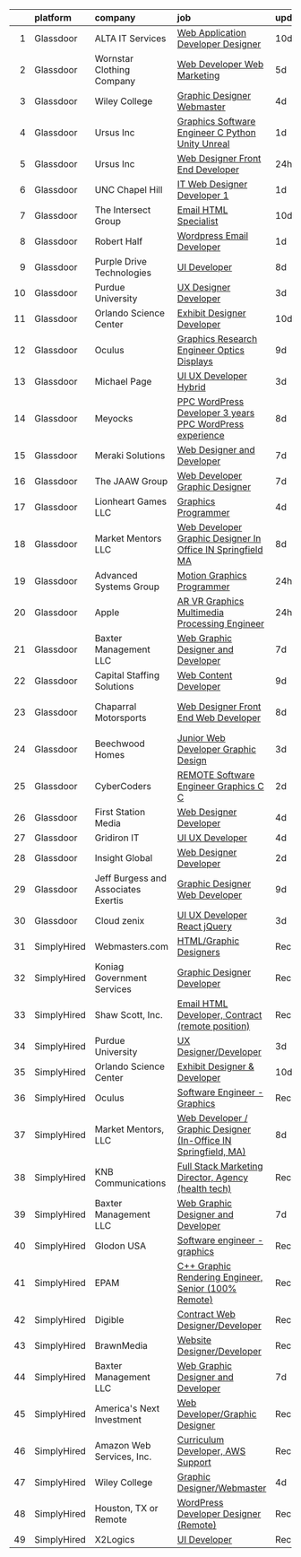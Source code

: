 

|    | platform    | company                             | job                                                                                                                                                                                                                                                                                                                                                                                                                                                                                                                                                                                                                                                                                                                                                                                                                                                                                                                                                                                                                                                                                                                                                                                                                                                                                                                                                                                                                                                                                | update_time   | location               |
|---:|:------------|:------------------------------------|:-----------------------------------------------------------------------------------------------------------------------------------------------------------------------------------------------------------------------------------------------------------------------------------------------------------------------------------------------------------------------------------------------------------------------------------------------------------------------------------------------------------------------------------------------------------------------------------------------------------------------------------------------------------------------------------------------------------------------------------------------------------------------------------------------------------------------------------------------------------------------------------------------------------------------------------------------------------------------------------------------------------------------------------------------------------------------------------------------------------------------------------------------------------------------------------------------------------------------------------------------------------------------------------------------------------------------------------------------------------------------------------------------------------------------------------------------------------------------------------|:--------------|:-----------------------|
|  1 | Glassdoor   | ALTA IT Services                    | [Web Application Developer   Designer](https://www.glassdoor.com/partner/jobListing.htm?pos=119&ao=1110586&s=58&guid=00000182de135a32b3786d273423fb85&src=GD_JOB_AD&t=SR&vt=w&cs=1_ef897066&cb=1661583186801&jobListingId=1008074200137&cpc=3BA4CE39D5B5DEF5&jrtk=3-0-1gbf16miqma5v801-1gbf16mjbitkl800-6c28291b72e36d00--6NYlbfkN0AXtvPDqDev6liskt-h_3vAUEMM26GmMOlWYCAn-kvNiXTWhOpXUsJAjGAig0pzkvYTj5MpeYtT_Tmk-_-5cLLnfKUOLtxlawba1a0ORZ_EkEUPx3Uxx3WchkhaXG76t2wO3Zmy83JQTWS_qBNlzXZuhn5agtDBqi3R42fCLwZZH-xgeIvGX99RS98XmWgtJ28lR8TD2S3TAQ9z1qjZmJ5A_MQGP3lEYTbLGCbZjAfJNijj-y3u7iMmMmhPK6mBV4wZV31FMWkd97nwBCZowfSAyrAoS5KKq2tQZKYAVjQs7pBO1fzIzT65IQFCp1wO2CZX4eRUFREpX7sKeDymW9_CGJeQavcWBFc8WD5mo4lNcqKqznfwtSnHkAA1PPwTclecApkWJ9S46Zou8dfuVSN3Ad9eZndWG153yDSFZKZ0pe_SFt1F7BrOSkAd-M8RwLskYLZVNMVszwhi5J4Tm3pW_OIb8V8pl46hehbFWNaktab4A3X9aRYKB6F1k2JTVB7GKyY21x3dy6cL9zUX82_X6IlE6627hyoTx1X0NlCAXChA0Te0aQxYzQ-fWKeM8Bqtm-apVCA0Itjcy8PN0YDaKvFf4wEMnSrVUjNs5POYD0G60HHcT8dHwfFAruQ6RFE%3D)                                                                                                                                                                                                                                                                                                                                                                                                                                                                           | 10d           | Washington, DC         |
|  2 | Glassdoor   | Wornstar Clothing Company           | [Web Developer   Web Marketing](https://www.glassdoor.com/partner/jobListing.htm?pos=122&ao=1136043&s=58&guid=00000182de135a32b3786d273423fb85&src=GD_JOB_AD&t=SR&vt=w&ea=1&cs=1_d0f03ee4&cb=1661583186802&jobListingId=1008083167982&jrtk=3-0-1gbf16miqma5v801-1gbf16mjbitkl800-fd17bfe054e60414-)                                                                                                                                                                                                                                                                                                                                                                                                                                                                                                                                                                                                                                                                                                                                                                                                                                                                                                                                                                                                                                                                                                                                                                                | 5d            | Lake in the Hills, IL  |
|  3 | Glassdoor   | Wiley College                       | [Graphic Designer Webmaster](https://www.glassdoor.com/partner/jobListing.htm?pos=126&ao=1136043&s=58&guid=00000182de135a32b3786d273423fb85&src=GD_JOB_AD&t=SR&vt=w&ea=1&cs=1_2de60c17&cb=1661583186802&jobListingId=1008084919070&jrtk=3-0-1gbf16miqma5v801-1gbf16mjbitkl800-7b0a0c9da61a4b71-)                                                                                                                                                                                                                                                                                                                                                                                                                                                                                                                                                                                                                                                                                                                                                                                                                                                                                                                                                                                                                                                                                                                                                                                   | 4d            | Marshall, TX           |
|  4 | Glassdoor   | Ursus  Inc                          | [Graphics Software Engineer   C   Python Unity Unreal](https://www.glassdoor.com/partner/jobListing.htm?pos=115&ao=1110586&s=58&guid=00000182de135a32b3786d273423fb85&src=GD_JOB_AD&t=SR&vt=w&ea=1&cs=1_b24db8c5&cb=1661583186801&jobListingId=1008094033133&cpc=FA84DF7EA1EC2398&jrtk=3-0-1gbf16miqma5v801-1gbf16mjbitkl800-a503bf67493adf7c--6NYlbfkN0CT8vBT9H5mqECx2dfLV_FONLPDKpIRssxVwtj05Tmm4rA5I0VNOPdM1oYsK66ov5ozRYF8l6lSbj2w8mnkxNtzPvq4xrxWyHAas6Dg1kdrUOgJv2YyZkHQbFM2OivhpugmqZ5om6MWAcpLRyZ6gIQlFMLi08SCGusRRvhDyvVeMX8DUUTJXmTx6nw7SsSZdq8Nt-8KK_5o4vH15EibFmTTp8ytDggw_ewlPkDrXh-xoNpk42rGPX8WrmLj9WET0I6dPhj6yNieG23cgjyuYrAZTWgA_m_BaYOpu9d7djE9YsxGZkkraPINNrJ6scFPNkbMRvgGsS-qsSSUFneYLkAQ5qWjDjR8zvg9r-eSTAiaxH5KmWtjRTFXrkE8Tn1BqkIRrEyaz29yWwzEmQPYB09daJUZZ61od8kUYjjiOiD1Ws78nArJeRWIWITuf2oHI5q0TH_sDWg5uzmCHNfg8BkolmWD5n9dqjfRTOzcrQwpFiKEFbMWQQb2_dcZAzwDIisWMtqhKrixWztZR1nK2U6lQ234JL6IDx_lYzBk-5snNt2oM0uNhCLV8cL9FJtSC45qiYLju5yr31tSXfdQ__tZ97LaH1du2IsYC6A0ASN3997IY3ZbZDzvtwZ2jVRRKHyih28IQyjyRqxDG4JutJAnE0Bgce9KtSzBznBmYTy3QfAVCfi9RFnu3ZakxXmh9hTNjRBpy6Hdjc5mZGCNjS-5mA6ZsweYplg2M6Pxr9vrvW9PmjmS6D-o9IKshL3p5YYz55VR0OEP2MZ1vgrhmgSdf7UHSx73ZY4JaDKgLNscB9IwwkyOSYn0mb5NNWACqxJrafjcAGZa9lOK1blrGJ4ctrosgjjR9nbDeHHenb20TcRkugtOZrPQtY9S43sNJmkrLYRMvCKfz7m1HDh6T3_t2iMDpkifWBQKGKG_oHnMuh8oTBAsHqNkgdW0y1LmxEO3O6x-EUce8bIDh9lDynAmXOgv95L9-gXwI7LA2xoL_hz4QX00xwJj5rHzva0PTFk%3D)                                                      | 1d            | Redmond, WA            |
|  5 | Glassdoor   | Ursus  Inc                          | [Web Designer   Front End Developer](https://www.glassdoor.com/partner/jobListing.htm?pos=110&ao=1110586&s=58&guid=00000182de135a32b3786d273423fb85&src=GD_JOB_AD&t=SR&vt=w&ea=1&cs=1_375d628d&cb=1661583186801&jobListingId=1008097361956&cpc=6FC5BA77C9A4CD78&jrtk=3-0-1gbf16miqma5v801-1gbf16mjbitkl800-0ea09b14e2348c5f--6NYlbfkN0CT8vBT9H5mqECx2dfLV_FONLPDKpIRssxVwtj05Tmm4rA5I0VNOPdM1oYsK66ov5pqYS3gXk2ozh0lVEZwzGOqZs8rlCBef2uQoy630wv6aUBqB1D9vjbSnni5WCVaS2e0KhCWi_8-XMv97hUEg7H9r8pKMO8klnwzDsU9mPVyqE5wVDnTov1Pu_UnRYhnE0_Osqvwl8WORWgB_kOjxQQLPQWG-NWIcptfTftC_xvyt1c40uobZ403OrjOg5_p8zqz3cLzwrnHTjqWeFEhkd7FYyVcjiJCMFkVznphRmtkhKbL2ZU9aWVWUjChbdkFdlAiu4tIvv-tEhlvNaragy1ZQhsvGhOC5anf8D4yfIGDJbK-bmh5xwt1uscED6ao3EPCxdfHKv4RZ6Q3-m_MTe1dE6Nugv26rrW9yIa8ooHEPIgJzYTeC7TeJ6xGxEjr0Q_LC6p6H5q3S5tqAKobaBFAUOLFzaYkqfJpxyGsYPdP224T3Z7B0W_prV_9s2gLd-AryxnUYiT__23d1uwUrpNj9-XsgM-uADUEMObhPtffVSgvskmSG8ZPOusGssfAWetClwIyA1OdjMUQlccBYklWULcL60H-06-T4nbatARQtzX6guDQ6mtFPelehK7WeIXsHSLyWKpUQVlAOug-lJ6n2e1Ld8k_9ojMvnQHZvCbO81RuUGYqABMmRAGL6_g8MWqnI1J0wYXFaVonu7TZb20UVX-RlaScClK4uQOnz9hb6TxMy1BgTxzxInwERRm6wDHHb6dErDU8wJJHGXliLfU-myVCCpcVE0RR4OK_U5ZpIGdnBqSrgGKxOmke9j9xMojgu0jYwx4tUAVO8aSaEnM4zD67EBlIQKMwJB06vAk7mfWbtTWXDMlxDQdRvwoMp1FuzlbwJHMXDOrTbtMnhi2WeN0576QkqhD7S26l4gU_BVWrv1tE1Sph9lN1qZnAzPC9VSulBCPNNh9vvVglDkO9gfT-tFZ2Y0T_tSaLOoaHsQUGNi6ve2v_UPDkAl4Rxk%3D)                                                                        | 24h           | Brisbane, CA           |
|  6 | Glassdoor   | UNC Chapel Hill                     | [IT Web Designer Developer   1](https://www.glassdoor.com/partner/jobListing.htm?pos=127&ao=1136043&s=58&guid=00000182de135a32b3786d273423fb85&src=GD_JOB_AD&t=SR&vt=w&cs=1_3c1976f1&cb=1661583186802&jobListingId=1008094021401&jrtk=3-0-1gbf16miqma5v801-1gbf16mjbitkl800-66c7d0f1ba60b7fa-)                                                                                                                                                                                                                                                                                                                                                                                                                                                                                                                                                                                                                                                                                                                                                                                                                                                                                                                                                                                                                                                                                                                                                                                     | 1d            | Chapel Hill, NC        |
|  7 | Glassdoor   | The Intersect Group                 | [Email HTML Specialist](https://www.glassdoor.com/partner/jobListing.htm?pos=114&ao=1110586&s=58&guid=00000182de135a32b3786d273423fb85&src=GD_JOB_AD&t=SR&vt=w&ea=1&cs=1_e497a430&cb=1661583186801&jobListingId=1008074370447&cpc=F41FEAB56D215062&jrtk=3-0-1gbf16miqma5v801-1gbf16mjbitkl800-22c56744a00dd6d9--6NYlbfkN0D3PcU9heefYh9TtgByvMoljOix8d9QGO4-sOduKDD9bT1jZI9CfBWrR-yhgruQBi7BODCzZdeBCVxltjTcoLfa9fjLk7NMFbxIrl9F5qP5psuaO9TR_rl8p70B1b0bwKQhJG9MZh2IuOyJto0tZsNoJrw3F83L99OynJJIDCLJuZYXtySHDGkwyagBHaLJOEMru8B8pHPvA0MDtxYtrhVUVQcyL6rjYWq_5Gcgzo_KzdQjGoK6SpGaK4W2rJShSS5CQknYXYslEN-IbqW9xBvZBAh1Ynug8kPguBczpQHfiTKeWozVxQumcPU66BB8wT3e6Yo6AoQXtH0WxNlRGcwsutORS4vQ4qYasvhUKW3IafVdCjQJ2Wdcrw2GiTwimmx9HHaMxB11zaiHCI1EF5HqZs-EZ6yDJ_BtsqiN8ue8NSAapZF1MFF2Zc2DtEehYDezH8O08F3a9SzedxX6XrVcRyrIRrlvbboy1mfx6vZy0aZVSRLHO_xwvgpk66bz1J0%3D)                                                                                                                                                                                                                                                                                                                                                                                                                                                                                                                                                                                                                     | 10d           | Plano, TX              |
|  8 | Glassdoor   | Robert Half                         | [Wordpress   Email Developer](https://www.glassdoor.com/partner/jobListing.htm?pos=112&ao=1110586&s=58&guid=00000182de135a32b3786d273423fb85&src=GD_JOB_AD&t=SR&vt=w&ea=1&cs=1_9e072826&cb=1661583186801&jobListingId=1008094129687&cpc=654405A9B1E0A9F5&jrtk=3-0-1gbf16miqma5v801-1gbf16mjbitkl800-ad7dca65617e0862--6NYlbfkN0CpzDdaQkua3np5pkmj49lKioZwmwxQ-yx5plwbYmV_M5St0DD8rCm1QOzbrT0uKPiU_YETN9OZWMAYvqAVvziqv0tWsrBfb9XVS8QENNzubeY7G6pOuSsVR_Tq1gxuSk7IeFfqtB3CnThl0DH_25wsSZP4PnG5aKHY3c3LAFTVFarcDktJB3b6QCFmKOnmsVvdPi_GhzkqxyZbsQM2-xu2RgeskrJa3SJuMHUKQRCncB99xsEt46rSOPLzAydXOYAyZUiwJbNM--qxaCqZw__Ch-RpfDPOnLumc1BNiFJfKwNneVQ324AJz4cU7_gTqIg8S3VSnFAw_cUr9_bEEiQXYdXdzWs9RHA6otqiWnOFADy2sq4hkte0pp1CjkthRq6NzsxU6xy_NWblS5WcDWqHxSmuKvp2m5oi2SZXl4uB52QRPCod2SrQBWPlAIdbWEPGY6aZiUfwrvsXZItDXEw6kFVf7FuwKNIs468vZrd0Cba7SnEiUQljoRz6YIt4aew82NGfIikInSmoGHN_6TBSrKPLfQktKXZyndXP9LvyFPu7EARNEgUutIp3bhBQlhE%3D)                                                                                                                                                                                                                                                                                                                                                                                                                                                                                                                                               | 1d            | Minneapolis, MN        |
|  9 | Glassdoor   | Purple Drive Technologies           | [UI Developer](https://www.glassdoor.com/partner/jobListing.htm?pos=121&ao=1136043&s=58&guid=00000182de135a32b3786d273423fb85&src=GD_JOB_AD&t=SR&vt=w&ea=1&cs=1_191a8583&cb=1661583186802&jobListingId=1008078525467&jrtk=3-0-1gbf16miqma5v801-1gbf16mjbitkl800-32b0d37c21cbbe82-)                                                                                                                                                                                                                                                                                                                                                                                                                                                                                                                                                                                                                                                                                                                                                                                                                                                                                                                                                                                                                                                                                                                                                                                                 | 8d            | Texas City, TX         |
| 10 | Glassdoor   | Purdue University                   | [UX Designer Developer](https://www.glassdoor.com/partner/jobListing.htm?pos=125&ao=1136043&s=58&guid=00000182de135a32b3786d273423fb85&src=GD_JOB_AD&t=SR&vt=w&ea=1&cs=1_e7da0eb8&cb=1661583186802&jobListingId=1008088691267&jrtk=3-0-1gbf16miqma5v801-1gbf16mjbitkl800-684e4c4a2876fc9b-)                                                                                                                                                                                                                                                                                                                                                                                                                                                                                                                                                                                                                                                                                                                                                                                                                                                                                                                                                                                                                                                                                                                                                                                        | 3d            | Remote                 |
| 11 | Glassdoor   | Orlando Science Center              | [Exhibit Designer   Developer](https://www.glassdoor.com/partner/jobListing.htm?pos=103&ao=1110586&s=58&guid=00000182de135a32b3786d273423fb85&src=GD_JOB_AD&t=SR&vt=w&ea=1&cs=1_751f859f&cb=1661583186800&jobListingId=1008073917846&cpc=ABD31432EBADCA3A&jrtk=3-0-1gbf16miqma5v801-1gbf16mjbitkl800-19530d0494599900--6NYlbfkN0Dlo60a_d6b-ZbHMAl1R6dg8b70dlJGCHmV1YUp37ql6Hlxf0AnVUQRHMpH0SGJAODkvMvtI4dD_VJ0FBAIEo24wrR-cBIVwY62V4nP7xc-cspw_Gy2QAJq22aWSQK0-k-P8GtrQKWis7qdeFrSuAc2CL0nTVehODDXxeTLKoX6ib_LUZVjOw0QBorjH4VwKi3fEemPeraj1uMZheJOTOouGaF_O_WRWIgQwTulO0K2oCoIabfZi0mEzelDSNTnVo_Jl1tWSnfYl4wDzlHJzI9j8uw04wJ-FAlum7lACoPO0DN7VXFtszdxlseKx2Qxb2Vq7YlpEVBUlwdzKImG1Udu7cpWSdJmVKBACOw4njOQG44funPMQL9QcO7guNzcEXoOqedQqN23sIOZGjtbvbYsQi6bBvO8beI83UXnlz2Om4m5auhL3SI7gZDtZ_mvxPaiEenn79Xa8D61sBhK-kOGSWdwSlenO5ASr8_L3JVs1XsabbRfiMSMtwH_Wi3xBYBblwldUrEs5Q%3D%3D)                                                                                                                                                                                                                                                                                                                                                                                                                                                                                                                                                                                                | 10d           | Orlando, FL            |
| 12 | Glassdoor   | Oculus                              | [Graphics Research Engineer   Optics   Displays](https://www.glassdoor.com/partner/jobListing.htm?pos=111&ao=1110586&s=58&guid=00000182de135a32b3786d273423fb85&src=GD_JOB_AD&t=SR&vt=w&cs=1_d3dacf50&cb=1661583186800&jobListingId=1008077457927&cpc=9DC6E4D8324653EE&jrtk=3-0-1gbf16miqma5v801-1gbf16mjbitkl800-ef44fb719727a8bc--6NYlbfkN0DYl4UJW4r1Vl7FEn6T9F-rD9lpC-0oMJVSiWjK_MGUd8e8cHXcpv6KPyjLHZEfqkXGgj9g3yMP8WBskLw8Z33akGOFyRhnVvFUcab6l4hdzH_rbNwh_JgEQd7Civ74f2U5AHnFCbn-WchGtEeP2VCWodfz_h3UWLVa38femHmi7XXVvL8zU76LUIBe236O9d6Q61IIbkKHAwPQkYTApcXQ0R2E5GnMqq8sUboZcsQSFQwuecMrZaPqqieYC4HWXVbQ-BPOzq9Ibpv-nrTOoDp72a45FTtg2_pmqPa4X4cgSbyub_WrWgI1SFHUmat9ixJz_8SxOkl8IdWMNToFMl3DKMnk9rj0Bs1k2lb37Jivd_Vq8YSeVj9ynk_DAWfv0ODHjUpnhd5VfTSXCWOIEVkNtlTNLDKDVahbTpf9mxsy3q4t2Zly1XUBsWjHW9UPMye940vCqclQuqTEo3t40WtLuRiXRdQcXqiUawriMIl-COBIq1XDhfqt3FDOnhpdSkNflGz0nEargMigPyg6Z-HHcWMwcgyTfl82KhXpNpG1ZNLtHxRY5OBmqVoqpNddlv7eQAaWibA9Xyg5zQtlarZIEXBVWuh-Zti_FrtfUfWKx24wASgwzG2RFjpFQ3Ei9U9c9Nk4vWs7gfBck3YZFfwJ5BG1bp_zZs4PfQmUGiwuI9aOkAgapfYGLcORmGIu5UANvA_uMi-wgOCOjrAZYQm3-mVJnkNtN_Ap8LccQglFqLRq12G_4YnxfjtVfQ5CH9EhcTPXerzHy5uTRceKK8wj0NPmQm8wq8NvG7qFxtfDpQ6W1fQFvUxpdBHUTTCUr_wTxj9B1sE1jdpBFqyQn79K-xs5QczXqHwOfh-7BXWKATtskFz9qrNn3ZvzgtAI8k8E-MGeA-fr_XYD4xtwIHVyCX2gELm-cx3Q7kEM8Xk0f5IXU5H-oUft8UEpkRGcR7w2Em6DEk6xnznXGFqeHV31dRFezFr5To5OAz7cyCr8L0ZGAnZnjB1a0vlSQlXgSkWUH-HDvM_Y__Wk7XfarOW5uPjkqOqyeb1erqTb6Ik8znWHObZFMgVwd76AXmLC2Lo%3D) | 9d            | Burlingame, CA         |
| 13 | Glassdoor   | Michael Page                        | [UI   UX Developer   Hybrid](https://www.glassdoor.com/partner/jobListing.htm?pos=116&ao=1110586&s=58&guid=00000182de135a32b3786d273423fb85&src=GD_JOB_AD&t=SR&vt=w&cs=1_68f8a595&cb=1661583186801&jobListingId=1008089744760&cpc=334ABAF5D42DC775&jrtk=3-0-1gbf16miqma5v801-1gbf16mjbitkl800-b3ab19dcdd9f0052--6NYlbfkN0BR3ykMnr3Vw97HK5IC0i9Uo32NXohanwqRY-CI8z69bl4xOa6Yve6w6NlWd53uNOe7AFypSxXxAd1465dpVqYrVL2VxF36fo75kHB-ZdHux14A29gVBFx1TDDviUMChLPqFSwHJbi43LT-MrVoGkvTdkuEiKdpvzBWTmoAfMC-kLOIbHo6DpQvPnvcSTfoWJCVTTNNaXul4nB1y5kDkfSp_ri2imjeAnjcYe94-COUAmAiZBF2NScEUxu7JuAphUF_YRhZY2TG6oVOeZdl1UGwpr2x_1yGZFCoCtcj5c4CcIYkhoYLW1NMEzq45UQe3H99s7-blgkSOpVMvIT-XYRK5RtDGXuUSdKC6c1syGOPTiielA_MaFbp-lp-Nfvwk8VAKkjMf5w-v4L-B-USkVMkU3dp3F6-yz-GjcwucPxBbwgzO2iILuJGmd7ZQo87u-VBwWjuRQGV-tsd5WLDkMY2Le3086gB8Sfq_1tpEYOwxnUMgvaRHdaqAXvgKF_hqPbBPRnNDeEJhXJ8GPrLI3hkBChGIzcQgsZHr8X4tjDugHS_nU621Q1bYRH9a-KCpJVP7uXsn6xPZmwKfd4298oJr2vmLACc0JXPthxP8o1BG2xAogmUUGgrDpOBY93ffsi0CCDtg8uqV9WxY7JzDDV3d-l3jQu6qKUm7yz1OA6XyhWDK_qOTOiZo1oM9mb4iIiD8z4NADpXUpxqxglAqHtFZbyK2T3AdFF4iqmjzGNjlNpkPPsbWsvfh2nRKZYCAjnpss8hsp02rY3RlQfqOhSrffFdZrXiLb35eZiQ5KViN9BVuP9iNHwTPICn2cECKvvfOHhQ8qZuCIorH8Kl0mg1yPkfcu7yS5OXOtLXjahbNjJNeV6nNSLj-Ega9n6QYpHH1REUt07MFqw0II4tton4dKARU4K1zlGCaGYFipdYD6bhKKpGUGw9efZpwQMpw1-0bDDnoeWTglxidvKNHdb6THIPjELjw7TjEkEhEB5Z4IGpRvPfALmc-uW9yoNrdT4%3D)                                                                                     | 3d            | Manhattan              |
| 14 | Glassdoor   | Meyocks                             | [PPC WordPress Developer   3  years PPC   WordPress experience](https://www.glassdoor.com/partner/jobListing.htm?pos=102&ao=1110586&s=58&guid=00000182de135a32b3786d273423fb85&src=GD_JOB_AD&t=SR&vt=w&ea=1&cs=1_ddf33b3e&cb=1661583186799&jobListingId=1008079757167&cpc=B311DFDB4CA5C72D&jrtk=3-0-1gbf16miqma5v801-1gbf16mjbitkl800-d55211a0a42f0edf--6NYlbfkN0DukAwDndutArnS8OT3znlJ-TW2KpK_7rZjO0LfXc6UVE5AelGnR9zi1FaVyKVSX7fW8iH7ZjBYylKtq2aRV0H4uUyYnvuAr2WaxvQ_YIsNaGQZ_Sc5PvQb_k3If6tOc1qL-6qorCWnoenGz4MDUdi0A6Zz92HRj2fzY8hoDQuSL8Y4aSyXX_DsP61_5rEK6r2HMok9sTlAKbHUfmxh0CdqZolUGFoBYO1B2lD9DC-IbxsiFYd3ZbNtdMDLAwiuXpkYVymhuc4bZFa4gZU3ON0mge2BqiEkicRk5SGQYGd9BhR875pH1Qyz4WzJdFYb78ytU2bCX9oWRZ8jSp6rLPr5hBrnZVgsZIZzXNr9s3ISjSJnIrrnzuh83J8vHiqr53_F7P1uy6DWiz0YYpq95v3l8Y9QJMSzRGOOqqYcazMtIMxSoB33T5DWixDCGQmr_fQw30n5og8hT2SdqBrQGPJiN8Ocn87_IsADF_m2yVO_SOcPlZzrWC0Az14hy1Ic678jiK1biFHTKdkLnlYB64eyh5j4iEKSjBjrxbHQyNnPMNa1thZ2H-2p)                                                                                                                                                                                                                                                                                                                                                                                                                                                                                                                           | 8d            | West Des Moines, IA    |
| 15 | Glassdoor   | Meraki Solutions                    | [Web Designer and Developer](https://www.glassdoor.com/partner/jobListing.htm?pos=109&ao=1110586&s=58&guid=00000182de135a32b3786d273423fb85&src=GD_JOB_AD&t=SR&vt=w&ea=1&cs=1_f2cd6b38&cb=1661583186801&jobListingId=1008081345836&cpc=8795CF9063CD573D&jrtk=3-0-1gbf16miqma5v801-1gbf16mjbitkl800-20fcbee1eb88c48d--6NYlbfkN0BWi3eEu-Q0UpxkIUpdrJzmOxHi_XGcoZO2CjQXftiTGI9fTokWfZjTPkpzgBplrcMHEj60FUOAAjJF_SEv7CdTX2l153xa5mQfM55bnHf2pCufnXbA_nbXhgULVW4M0NFEb8U0XItsl9xVUnBCmHEpoi_IUS2Qom6lIOV5pTXvIXF_NF9MsHTArhePxnKDA4qApgjEZLPpW16zIzZqQCwDXv_Ao49O-AlBLavKZecwffsouP_a5HxwAJQEmTXvnoFWe1DUap2I8HTtuXqcbTnlsdojynDluzu5xAg9LEvO3xSEyKMdjGZDmpljoHBq_kWfVOUxbEZKV5jO3hkoLYiAK6AnWKlnSkTk6txeDFe3jhMUl4M7Z2jiwmLTT_k_xA3pFW8f6Q9x67UXnnGO1H4oQsaWBLQFXG_Hy28u4ZHOegcT1pjSsKoXWWk9Si4W1NhbvGpPVogcZZUlDziyX_al5VK5eCPxh2HQ49FfQ33DMewC6P8BWb6NL-UlR9hMe1oqIE_aIYWYh-FKIUHeo1ERILoM__eJbo0%3D)                                                                                                                                                                                                                                                                                                                                                                                                                                                                                                                                                                                | 7d            | Remote                 |
| 16 | Glassdoor   | The JAAW Group                      | [Web Developer Graphic Designer](https://www.glassdoor.com/partner/jobListing.htm?pos=123&ao=1136043&s=58&guid=00000182de135a32b3786d273423fb85&src=GD_JOB_AD&t=SR&vt=w&ea=1&cs=1_41a2589e&cb=1661583186802&jobListingId=1008080633516&jrtk=3-0-1gbf16miqma5v801-1gbf16mjbitkl800-5abbcc4b1884925f-)                                                                                                                                                                                                                                                                                                                                                                                                                                                                                                                                                                                                                                                                                                                                                                                                                                                                                                                                                                                                                                                                                                                                                                               | 7d            | Cottonwood Heights, UT |
| 17 | Glassdoor   | Lionheart Games  LLC                | [Graphics Programmer](https://www.glassdoor.com/partner/jobListing.htm?pos=130&ao=1136043&s=58&guid=00000182de135a32b3786d273423fb85&src=GD_JOB_AD&t=SR&vt=w&ea=1&cs=1_8193fbcf&cb=1661583186802&jobListingId=1008086872860&jrtk=3-0-1gbf16miqma5v801-1gbf16mjbitkl800-1ff40fe6c0fd6e7b-)                                                                                                                                                                                                                                                                                                                                                                                                                                                                                                                                                                                                                                                                                                                                                                                                                                                                                                                                                                                                                                                                                                                                                                                          | 4d            | Atlanta, GA            |
| 18 | Glassdoor   | Market Mentors  LLC                 | [Web Developer   Graphic Designer  In Office IN Springfield  MA ](https://www.glassdoor.com/partner/jobListing.htm?pos=101&ao=1110586&s=58&guid=00000182de135a32b3786d273423fb85&src=GD_JOB_AD&t=SR&vt=w&ea=1&cs=1_34a2d1c7&cb=1661583186799&jobListingId=1008078790022&cpc=1EFC0457FF9B67DC&jrtk=3-0-1gbf16miqma5v801-1gbf16mjbitkl800-7da6e7b47f097f2d--6NYlbfkN0DrgQq5ECBajiuqohNCSf6c7_2Cek-sBUhiO2bmmkiCIRqTyLZK6QXQOrumORkPUcDOTFlUvI4Ol4VU9OnnMsi7fzzm7gca_O-4Z6fJZ-Iw7PyI9v2UiSnSWih_ykDp1O2havbOVXSJPQli0gkBJCG6QZwZcb-LbnEMTRAVNeXGVa-9O9rFJGMh7mnc3SdDEalBk2onidOfPu_4GyGNfI1EBlJnOmcLUfnPm6TtxNi_K7HU9T1HZ6f8ZDa0GoG72U1GpUDrxTBbk2q1FoAZAl8fw3bG6fIrVNZ-jtDUVF1lV4srhMMh_QEU-kOv9G9kcpfByZ14teKh_eGDbUneXs9AtNrvfOGfZAuP_0hD3fyy6_WOwbU8_lD8E0CH4mwtirxQXCJqE4jUe1sGC9vJLZhtJ3uQ_t0IDi-_iYNrfz9dYnAsdoQEh9-p36hSlfmu3EWd5nTI7nqOGAZkWHrQ_dbv_GHsQgeZ5jcM8eO-lGlyYL7AJNFsrOB-ESBGOCgbYrTc0w1zbrIyA20h-upM7FEi3HnNscXHLSPjHtU_QyeisvzHH3fdmjd6)                                                                                                                                                                                                                                                                                                                                                                                                                                                                                                                         | 8d            | Springfield, MA        |
| 19 | Glassdoor   | Advanced Systems Group              | [Motion Graphics Programmer](https://www.glassdoor.com/partner/jobListing.htm?pos=124&ao=1136043&s=58&guid=00000182de135a32b3786d273423fb85&src=GD_JOB_AD&t=SR&vt=w&ea=1&cs=1_ddc2fd7b&cb=1661583186802&jobListingId=1008097659251&jrtk=3-0-1gbf16miqma5v801-1gbf16mjbitkl800-a47c50309c874ad2-)                                                                                                                                                                                                                                                                                                                                                                                                                                                                                                                                                                                                                                                                                                                                                                                                                                                                                                                                                                                                                                                                                                                                                                                   | 24h           | Remote                 |
| 20 | Glassdoor   | Apple                               | [AR VR Graphics Multimedia Processing Engineer](https://www.glassdoor.com/partner/jobListing.htm?pos=107&ao=1110586&s=58&guid=00000182de135a32b3786d273423fb85&src=GD_JOB_AD&t=SR&vt=w&cs=1_b7b81274&cb=1661583186800&jobListingId=1008095803074&cpc=654405A9B1E0A9F5&jrtk=3-0-1gbf16miqma5v801-1gbf16mjbitkl800-820762df30a5f3d0--6NYlbfkN0BvKrLyj5gPmtZO9T8euul8TCxuuKNOtzRJOomxnwSEodTz2Bc-sPZl1dBMH13w-jNJNgjRc6p5W8cWPk1EKFnSTFx0C_mipeYMBa_s20sucz4KKnetvaghuwMSJr40xiYITNj62QYhCW7KunMo4yzSO92eeHOAgX-15VHN-pGSTkisxuMLO0X-c2C8TAdj9ttYaUNpy5QpZZ6gFOHJCOreOsrzWQv--lbkES0cKEDFyCB_TWt3wgP7oyyaizvemis67DSb7GGxzBYUxa0YNLQtQ9IsZvaPdRdEdvCQ-KW6GgIF4wnEFoVA-o8gM2eYOEH_kiH7ehXoqy0sg4AIB_uvwwBNo6ist1knH1xqA2_yjgPdobMQIH0-cxqN0mslMfdM4TGzkcKUveNgt3IUPvUXBKwgqdY8Z0AXC8-B_Lry2dmcl1_6gNx7Ph71hgMYHqWaQm3362_0ad0mBuNnHVk9D3Nsj-9X-qgLcysA9IWPhnPCxVYpPvI3mDQ9eNyu6EuoaRv1UBYX1i7RWj8KXI911Ki3G-cnbDmBPWgsVl72nPYl3M2NKJAFFGLmwdtI32agD8bKOUbADe8K_poVCMJ-AA7HYJGjYevs3mxJYyKuwKD1ZalRK3xOkjnIw93YUkqBMeLQDwxaW6et25K4NrH5iO5n0GV428_Bf2kiyZDBo7ydntPhWrEdvO5F-m2IJPxApseDcaXEZJyKfwxMTnQRRVw4OhFC6d3hfnIDpdgfaqVO8DZNGY72m0O73c92AU8_Ed5VprPeFA264HpWGnqQdzuep4w149IpjcrcmbY6FJ3wosHuR-QErP5dZxUTvN4N_Z3nfioGS0GGqmLQ-7PsLlPlwuc3gbkhIZ-ZjPNx0gD4Juj14sa3fn6QOXy9wbgx_aMX7SMubU3DBw-LHXCuqwhBHoCD9-E7uh6bZbT1f-AWz6LPH2dykyOPdblhKq6Tqio9qNtXCtn9umrsfxP_WkD8YClvP6_OfVUhzu224Q%3D%3D)                                                                                    | 24h           | Seattle, WA            |
| 21 | Glassdoor   | Baxter Management LLC               | [Web Graphic Designer and Developer](https://www.glassdoor.com/partner/jobListing.htm?pos=105&ao=1110586&s=58&guid=00000182de135a32b3786d273423fb85&src=GD_JOB_AD&t=SR&vt=w&ea=1&cs=1_02509a0d&cb=1661583186800&jobListingId=1008081304458&cpc=C3517E2410EFB392&jrtk=3-0-1gbf16miqma5v801-1gbf16mjbitkl800-d87ffb8facdcd3fb--6NYlbfkN0AEPUwOezrB67J58irlIC6kh9bOcG3IwVTpbUphOygsMmO9dJGqAwHHCfV7eXQGkUUA4W0R5T2sPgR8i9BgOe847B1fReFN7whdxr7dxhrF1kFs-kdfJ3uG-CxxxoVtRiFyLm-ajvsvxBs_JycBHFHGM3VLXX8dmFPFGgEw8Nvn_5ftwoavHYjKA1VUeNGIcUhC7FkhUJoc-VA8p8eUBvvJ6vQF4DKtuf1GtXE7whj_AeTXbyvrtZJKbrZpYHod7B_UypDkNP97y6ty7jSKpl3omoq_jhH_0AUOXz-KJnRUKewMqT92tAYLyZuLXTVFrFsWMTWFrL5WE3FGO61PP84QNYgh_w0Pkusgaqaf0p1cRCPFsPWc19jcTWX0jC1fNfVJ9hB8bszKLneYRqNHDAdKw3OE0VqgcbPA-LKuYj23-Z00RgPF7eIMHbGfNmRoU3LiWvxsieeEUWxC5K-66IYt7uskCHlLScwSnMp5LDsLAOJJkji6tC5WBN8cnwgJCIZGoeqtE7plHcj1xGKlKyPV)                                                                                                                                                                                                                                                                                                                                                                                                                                                                                                                                                                                      | 7d            | Columbia, TN           |
| 22 | Glassdoor   | Capital Staffing Solutions          | [Web Content Developer](https://www.glassdoor.com/partner/jobListing.htm?pos=117&ao=1110586&s=58&guid=00000182de135a32b3786d273423fb85&src=GD_JOB_AD&t=SR&vt=w&ea=1&cs=1_2ea92765&cb=1661583186801&jobListingId=1008076145332&cpc=3BA4CE39D5B5DEF5&jrtk=3-0-1gbf16miqma5v801-1gbf16mjbitkl800-8bb32b42024fd11d--6NYlbfkN0AHXq2vAVwR3IH7wgnTMdWCa3HguypIXx0DFudX-u0zu6XSU0N9gDGCMsnO9yvyAfOBmM0fm9Ew2n-iPCtQH5KjFYoP65k9zOhdkHSR8pSP84WNl7tb9LhBHqSW26SPAcgRqY92wchbV1YjTogn0oetfvIM8cBqnccKlMzZCIp-UdAakgeYThMjmhEtV8vcX70z7Lo6bQic13SHedTPM1S4i_O2JIU83KVRxpanHLXASFOT-IXywglVFYa8o7mG_-ZMLcwXMFfVv-VvYGPX7rfuaAlG7rIubnujka3pMC1E69fuwSe4Bxx2ElkO8fX0aRJepOyw_L8r--dFvVKYRcVi9x7SMJqtYa5Vloqw_uKUgPqd4hO5oDqX73wy3H7Yw8rhSrx7jp_COx9PGuybuuXfpd0Q49eR9d-vK5dlltX4zZkg0iXA3hztq02TE_wCVb5OXc-2EFNf4ueJNWbc7GqTDd60n5NHcDF74dJYbL9KiYMoeso6iSROLRqoHMqKf5A%3D)                                                                                                                                                                                                                                                                                                                                                                                                                                                                                                                                                                                                                     | 9d            | Remote                 |
| 23 | Glassdoor   | Chaparral Motorsports               | [Web Designer Front End Web Developer](https://www.glassdoor.com/partner/jobListing.htm?pos=128&ao=1136043&s=58&guid=00000182de135a32b3786d273423fb85&src=GD_JOB_AD&t=SR&vt=w&ea=1&cs=1_2181e5ea&cb=1661583186802&jobListingId=1008079632551&jrtk=3-0-1gbf16miqma5v801-1gbf16mjbitkl800-e857e11fe7305306-)                                                                                                                                                                                                                                                                                                                                                                                                                                                                                                                                                                                                                                                                                                                                                                                                                                                                                                                                                                                                                                                                                                                                                                         | 8d            | San Bernardino, CA     |
| 24 | Glassdoor   | Beechwood Homes                     | [Junior Web Developer Graphic Design](https://www.glassdoor.com/partner/jobListing.htm?pos=106&ao=1110586&s=58&guid=00000182de135a32b3786d273423fb85&src=GD_JOB_AD&t=SR&vt=w&ea=1&cs=1_e772f8ab&cb=1661583186800&jobListingId=1008088154777&cpc=32EE424DE2B657EB&jrtk=3-0-1gbf16miqma5v801-1gbf16mjbitkl800-e5a75d5371e116ff--6NYlbfkN0AS57DkDylVShPhgOjpRgGCZifuE7BsZsr_ouSWgREGsfugbRmSlEtncIuNf3vDBCeyf68J5nZxZYEBubrvQ1Ya8lET2qj_ldh_tX8aXNGnMUZvZOcjXoF8rdJSE9KivNXCcOCPsmf3eYDd9pdbtRh9uiWPtwamluq1FfF4sJ2rRcNFmpW5XEK0bxZwXqCypemZen3oJTe6NacX792jJqLqsOLbNcQltg7jZ45nl9vgbY-m9hSwQFnj6b8k-2vO3TNeCNteDaRg3wtYdA-H2faa1-1S5kP7Ut3f9K9MrnJv2-jF9AEU51-Xg6qgNj8AhxIb5ZI956znrZztRALjxj2Y0YR0G0ht0PJGLMZ3D9Z2xLgOwFAYKwH0clIi0nCx2f1H_-szRzaMNF_eKec9HAxodcmxgjv2pdowo6_Y-BvjcRKJfU9uktALS-3pTM54_3Fq1heYZOrHfAEA9BBz8iST9ZPAv9gXFewQVldcbnJwYGWibAS-QgocsE6Byty4qNbEvdPfw2fWVVvdTqcVQzAu)                                                                                                                                                                                                                                                                                                                                                                                                                                                                                                                                                                                     | 3d            | Jericho, NY            |
| 25 | Glassdoor   | CyberCoders                         | [REMOTE   Software Engineer   Graphics  C    C ](https://www.glassdoor.com/partner/jobListing.htm?pos=118&ao=1110586&s=58&guid=00000182de135a32b3786d273423fb85&src=GD_JOB_AD&t=SR&vt=w&ea=1&cs=1_c0ed288e&cb=1661583186802&jobListingId=1008091615266&cpc=F41FEAB56D215062&jrtk=3-0-1gbf16miqma5v801-1gbf16mjbitkl800-4dfa625dd186bab5--6NYlbfkN0CpFJQzrgRR8WqXWK1qKKEqALWJw739KlKqr2H-MSI4eoBlI4EFrmor2FYZMP3muM3q0nSV2L9yMpH_7UNTvm0Y28rYuJ5BY_8ot1FnsUTnGumOHVEts_fasJtx9_s-ofSt0ynZ0lIYJTr7VvGpGS6oDd55OI3F7I5vflvJSLp_WxugtLLQ-RwWFkVVL_KpZLFRkhjuRlIJ8K-smb2vd7Dj5zzqjrtkysam4AscdES0dR4Gpmu5U3pZ6Z4pHsgPWquT_M7TNKx5_EX8SZIzxGfffaiTwB4ndUAGJ7RvTnDLqKX_ricWmsVMrT60hxUnMjWVLg5NO8d136tTKUOqN2GhJh1RN70tT96feIgo28aoiB801yBb7zaxs2EO6MM0i7eS-NIdXMdsQHq6Pe4HN86Zu5m90cfrczvQMCUCP4bmvTFhsB7zsxtpCjdXhSlSgQGlKy5JhDYf60LQ69KKEnaGzbdHGbqLR6F5Yw8lJ_t2hrlC0WIbrVRbVNfj2tE2MDGBHCfRnvykg4RC0fCTqPxJIVjWPlMx1aHmqikIS213nTGJQwBbROUFzT3VfGnEU908xde04S0xU9d87oWWCrwXap3KGYCxS57p__ot6vntMhY9OkL7cyegB-SeuI3XtR-snS4zKeJutfTNpqvnJb1Zqc4d5lrXbmpdti3DlNqdO2SYgHGVSWrPD9oqnY6ptukTYiuIcz8wGDY4omYTCYhQDxKUxcjoKU6t-CcqNEAxHrYAgTQakM3ipxNVHQc_1No1VJ9OR3dVKYJHUqLEFLr3gvcFNw8d5JyEfseJZwXnvXaBoM6zHlEMNvZjoQb6S7leeobJ67t94mkmf5Q1vE94I9p05hASjETcESN_yrT_E75JY09xlLmN78GQkK25b2-ehEQ_8z2rcnqHdDWg93bXiA0RZqtYd-9h3z5Opi0HHVkfSVYTpIhe1VZdqB3at-zfulxglka0mCbA2QzxhS1eVX9byx38_WVr85PcRMWWuSL3A5PcOssr)                                                                          | 2d            | Redmond, WA            |
| 26 | Glassdoor   | First Station Media                 | [Web Designer   Developer](https://www.glassdoor.com/partner/jobListing.htm?pos=120&ao=1136043&s=58&guid=00000182de135a32b3786d273423fb85&src=GD_JOB_AD&t=SR&vt=w&ea=1&cs=1_b6e7f728&cb=1661583186801&jobListingId=1008085788316&jrtk=3-0-1gbf16miqma5v801-1gbf16mjbitkl800-56e2818a0edd9ec5-)                                                                                                                                                                                                                                                                                                                                                                                                                                                                                                                                                                                                                                                                                                                                                                                                                                                                                                                                                                                                                                                                                                                                                                                     | 4d            | Remote                 |
| 27 | Glassdoor   | Gridiron IT                         | [UI UX Developer](https://www.glassdoor.com/partner/jobListing.htm?pos=108&ao=1110586&s=58&guid=00000182de135a32b3786d273423fb85&src=GD_JOB_AD&t=SR&vt=w&ea=1&cs=1_d80d3f4f&cb=1661583186800&jobListingId=1008086224184&cpc=3BA4CE39D5B5DEF5&jrtk=3-0-1gbf16miqma5v801-1gbf16mjbitkl800-9a1b8e339489a7e4--6NYlbfkN0CTHA6cd59lXtQJ-DuZtBHQsSjOn019HaVEc20FtZol1_8bPJW14iotuMuGn0biAaHQ9HKGt7to1xAYLiXT9W7Tdq-hcprx5a_7BM7gnGTPFZMlmrTbtNRLFSf6XAlRk_PtaSma9ZcqiDOUyMRO82OdfXGhw0fAm7EKaReO6M5hD4X1PQRgU3PHY3ulbG2OsMP1IoMWGlYsETSx4Laq9SDF1OU-phLnb1r3zoL2X4TAdGReN3JTeJpL1A8kXuAucsKO6OKCxqrk1TOE72BnCvz9mjy9CO0DGxhX0DkorQATV-TggvKZRh0qW5gvFWx2QHmdvIssLUsj25oU94zknNscKP9ZyRBvls0Sdrx_-rSkDO93aKBrUvdnTlUKULpIDAnk0rwYW9lNvOvMKMCy8Yrvy-K0bLZx4beMumbv22150Y65WLUHV06fOzbSGfoTKNg3z5FS5ONXGp-hIShHVWMGGJOT2MsLcetslG43VVMEVilu70PQsE2DphgGy_4gBex7S6BNa10F-g%3D%3D)                                                                                                                                                                                                                                                                                                                                                                                                                                                                                                                                                                                                             | 4d            | Remote                 |
| 28 | Glassdoor   | Insight Global                      | [Web Designer Developer](https://www.glassdoor.com/partner/jobListing.htm?pos=113&ao=1110586&s=58&guid=00000182de135a32b3786d273423fb85&src=GD_JOB_AD&t=SR&vt=w&ea=1&cs=1_e619d301&cb=1661583186801&jobListingId=1008091208385&cpc=0FE1F5EA2BC84A01&jrtk=3-0-1gbf16miqma5v801-1gbf16mjbitkl800-096e8a0cc82cff96--6NYlbfkN0BKkHZu3wF05EeDimN_p6sYpKCMArvwa95YdH7UpkaBCobj99dZAfyu-RdhhpqQts8jrjn6oE_J_tCSd5pdIY9hTWhsiwlD7BAzoGfPF8vF2d5XWCY96HDP_m5erXNmPFmF1TvBRrKyyZyUZt0AxRyH_4Oghb-2zPN_ZUDXuiZ_Wz7FvOPiwNJEw-BuChnPk-Qo5UDgj48X5knPm6VNgNcNaGjcoO0vxo0tnj97JF84r84gpYuoUh2IPOtve-274MshuBXWNh5zUQbUTElsx8Fo5KaG6tPHHoPWXhu8liyLRluUctO6qxGGH7EYG9MTYlL5OWsI38nrVBYlEBdszzn2fdjuQvYH7sRuOdwFcAOlosZKzNdCBmAf0bbRNlViJMoZZe-ZuiD33WKihlaPp8bTEENsUg5QsESoGDAA2YjYcY2RolQz05LRnphBX2JvlFnPrfgl1jZZtVKc2QcqxhWZbrNpCECzA2b1_LrSLPr6Qa5wLrZYa4fFhF30fK69oCiH-7bh-gtIffbKyY_MKby4)                                                                                                                                                                                                                                                                                                                                                                                                                                                                                                                                                                                                  | 2d            | Fort Worth, TX         |
| 29 | Glassdoor   | Jeff Burgess and Associates Exertis | [Graphic Designer   Web Developer](https://www.glassdoor.com/partner/jobListing.htm?pos=104&ao=1110586&s=58&guid=00000182de135a32b3786d273423fb85&src=GD_JOB_AD&t=SR&vt=w&ea=1&cs=1_d7d4540e&cb=1661583186800&jobListingId=1008076372450&cpc=663B5FE45D73772E&jrtk=3-0-1gbf16miqma5v801-1gbf16mjbitkl800-a87381051c7c70d8--6NYlbfkN0BBGG9LMNqL16EzDx9S3nKk4b6IwprgSJginr0DZD_oW5yEAmn-tqn__dirEdhobilUXGynBkX8oC05O4qGCNbFpzJlkWEmzWOj6hDMGr8hgeZZtwdzUglKGrgSBvKyoEWlhFZg9sdHmlu0-YUGSwGzMxLwzPQvGfaKm9_uYY2dOVJBHGmnbJkXogK6MyeLNyTHeUW6I7rNJc7_GWVAC_pqdF-t8Db2JBR3RcgtdDyfcWp1ggZtOL4_0DiWQDNpb-Y4Glqdh8j7V1rvnY-Mxo0_30Yr0hYT9Czx33wjC9n54i_WZh0W2lnLHJOvnKyNnsgVrCZx1jhvLzGHxsVJWvoow1n8hd59Z4Qw_bvl7lqpD1AmHx24oyQ7BEVwTC2vI6h3D3OkhfH5CEqRnNLkuRTH87wjWH5QsA0l5lE_RWKKKXH_3V5LAjpr3U4aF44bxV0Cpwt85DYw6N6dEtjhP4EaMb2oTYtOdO7L8nuX_E52zHAWOzbDQwqDvY2F7CuTD4I-lxgMf2hawDoGHJNxnnVF)                                                                                                                                                                                                                                                                                                                                                                                                                                                                                                                                                                                        | 9d            | San Rafael, CA         |
| 30 | Glassdoor   | Cloud zenix                         | [UI UX Developer React   jQuery](https://www.glassdoor.com/partner/jobListing.htm?pos=129&ao=1136043&s=58&guid=00000182de135a32b3786d273423fb85&src=GD_JOB_AD&t=SR&vt=w&ea=1&cs=1_08aa104f&cb=1661583186802&jobListingId=1008088308620&jrtk=3-0-1gbf16miqma5v801-1gbf16mjbitkl800-36722cc437149121-)                                                                                                                                                                                                                                                                                                                                                                                                                                                                                                                                                                                                                                                                                                                                                                                                                                                                                                                                                                                                                                                                                                                                                                               | 3d            | Remote                 |
| 31 | SimplyHired | Webmasters.com                      | [HTML/Graphic Designers](https://www.simplyhired.com/job/1S2ki1F2e97xk1bn0P3q05lu3BQ0Tpk7KwB7Zii_z8pQmxmAAOWD5g?q=graphic+developer)                                                                                                                                                                                                                                                                                                                                                                                                                                                                                                                                                                                                                                                                                                                                                                                                                                                                                                                                                                                                                                                                                                                                                                                                                                                                                                                                               | Recently      | Tampa, FL              |
| 32 | SimplyHired | Koniag Government Services          | [Graphic Designer Developer](https://www.simplyhired.com/job/eMLheDI_H-P4alVYtvpJsAM4SaqlKx0FAPOP2fVuMcNLwdPD76N1pw?q=graphic+developer)                                                                                                                                                                                                                                                                                                                                                                                                                                                                                                                                                                                                                                                                                                                                                                                                                                                                                                                                                                                                                                                                                                                                                                                                                                                                                                                                           | Recently      | Chantilly, VA          |
| 33 | SimplyHired | Shaw Scott, Inc.                    | [Email HTML Developer, Contract (remote position)](https://www.simplyhired.com/job/lp97AwzllwqjS1oXYQVdk_sx_ANbNmrf_26-hefBENEAnwkJ6YFw_Q?q=graphic+developer)                                                                                                                                                                                                                                                                                                                                                                                                                                                                                                                                                                                                                                                                                                                                                                                                                                                                                                                                                                                                                                                                                                                                                                                                                                                                                                                     | Recently      | Seattle, WA            |
| 34 | SimplyHired | Purdue University                   | [UX Designer/Developer](https://www.simplyhired.com/job/dUxEBWVO4eY2-lVFgLBBmlWu0LKhxG17m_xYDrdv3cIF7ASAuVPspg?q=graphic+developer)                                                                                                                                                                                                                                                                                                                                                                                                                                                                                                                                                                                                                                                                                                                                                                                                                                                                                                                                                                                                                                                                                                                                                                                                                                                                                                                                                | 3d            | Remote                 |
| 35 | SimplyHired | Orlando Science Center              | [Exhibit Designer & Developer](https://www.simplyhired.com/job/JpuP0DVPATVwH0-XnxFsc8nJ-z6kfBqXsh9luvt7lVv6oPB3kNfQcg?q=graphic+developer)                                                                                                                                                                                                                                                                                                                                                                                                                                                                                                                                                                                                                                                                                                                                                                                                                                                                                                                                                                                                                                                                                                                                                                                                                                                                                                                                         | 10d           | Orlando, FL            |
| 36 | SimplyHired | Oculus                              | [Software Engineer - Graphics](https://www.simplyhired.com/job/xbCjwrQhbqxovGP-8rSCKXPtAm59kWlyBD9NCL7KcwtCDc3QJR0EmA?q=graphic+developer)                                                                                                                                                                                                                                                                                                                                                                                                                                                                                                                                                                                                                                                                                                                                                                                                                                                                                                                                                                                                                                                                                                                                                                                                                                                                                                                                         | Recently      | Remote                 |
| 37 | SimplyHired | Market Mentors, LLC                 | [Web Developer / Graphic Designer (In-Office IN Springfield, MA)](https://www.simplyhired.com/job/O2JM3P62yfgrJ7vbOJJ1DIO2ROdM60FcioKWWNCu4XXvn1FU8pnANw?q=graphic+developer)                                                                                                                                                                                                                                                                                                                                                                                                                                                                                                                                                                                                                                                                                                                                                                                                                                                                                                                                                                                                                                                                                                                                                                                                                                                                                                      | 8d            | Hartford, CT           |
| 38 | SimplyHired | KNB Communications                  | [Full Stack Marketing Director, Agency (health tech)](https://www.simplyhired.com/job/Lywdgqr3NqjkI7Mx_xCKsQjK9_HT9gJaCQnNvHzYPtceGTs5vsDwYw?q=graphic+developer)                                                                                                                                                                                                                                                                                                                                                                                                                                                                                                                                                                                                                                                                                                                                                                                                                                                                                                                                                                                                                                                                                                                                                                                                                                                                                                                  | Recently      | Remote                 |
| 39 | SimplyHired | Baxter Management LLC               | [Web Graphic Designer and Developer](https://www.simplyhired.com/job/OLBZM1dT_aJoxR290t7MaioVBXZe3xqhanlaPARj54mrrF6_0tNS4Q?q=graphic+developer)                                                                                                                                                                                                                                                                                                                                                                                                                                                                                                                                                                                                                                                                                                                                                                                                                                                                                                                                                                                                                                                                                                                                                                                                                                                                                                                                   | 7d            | Columbia, TN           |
| 40 | SimplyHired | Glodon USA                          | [Software engineer - graphics](https://www.simplyhired.com/job/yOwnkKVQ9ulyVRbURYe51d77hXKCB1X9cCcoRnuoTvRZ6DK0g1vPqw?q=graphic+developer)                                                                                                                                                                                                                                                                                                                                                                                                                                                                                                                                                                                                                                                                                                                                                                                                                                                                                                                                                                                                                                                                                                                                                                                                                                                                                                                                         | Recently      | Remote                 |
| 41 | SimplyHired | EPAM                                | [C++ Graphic Rendering Engineer, Senior (100% Remote)](https://www.simplyhired.com/job/3tNJxgWLjwY1ZKGMjRgmLv02TGPNbYH8XZkF__ktRQg-hYEG_PW5mg?q=graphic+developer)                                                                                                                                                                                                                                                                                                                                                                                                                                                                                                                                                                                                                                                                                                                                                                                                                                                                                                                                                                                                                                                                                                                                                                                                                                                                                                                 | Recently      | United States          |
| 42 | SimplyHired | Digible                             | [Contract Web Designer/Developer](https://www.simplyhired.com/job/bF2py9lR9BMv4iCJJie43-o65ySHBXHD_ACOkiM693NYK11tVr5apA?q=graphic+developer)                                                                                                                                                                                                                                                                                                                                                                                                                                                                                                                                                                                                                                                                                                                                                                                                                                                                                                                                                                                                                                                                                                                                                                                                                                                                                                                                      | Recently      | Denver, CO             |
| 43 | SimplyHired | BrawnMedia                          | [Website Designer/Developer](https://www.simplyhired.com/job/78BxKl1R6BpfuVu8Kpk-1cxMOjiHDgxQMPxrbQ5J7eWU9PbYxXCHNA?q=graphic+developer)                                                                                                                                                                                                                                                                                                                                                                                                                                                                                                                                                                                                                                                                                                                                                                                                                                                                                                                                                                                                                                                                                                                                                                                                                                                                                                                                           | Recently      | Albany, NY             |
| 44 | SimplyHired | Baxter Management LLC               | [Web Graphic Designer and Developer](https://www.simplyhired.com/job/OLBZM1dT_aJoxR290t7MaioVBXZe3xqhanlaPARj54mrrF6_0tNS4Q?q=graphic+developer)                                                                                                                                                                                                                                                                                                                                                                                                                                                                                                                                                                                                                                                                                                                                                                                                                                                                                                                                                                                                                                                                                                                                                                                                                                                                                                                                   | 7d            | Columbia, TN           |
| 45 | SimplyHired | America's Next Investment           | [Web Developer/Graphic Designer](https://www.simplyhired.com/job/QKwnvzyJ3bxiARhKlegLVhaw81y94PL1LG5kNUd4756_Fej731e07w?q=graphic+developer)                                                                                                                                                                                                                                                                                                                                                                                                                                                                                                                                                                                                                                                                                                                                                                                                                                                                                                                                                                                                                                                                                                                                                                                                                                                                                                                                       | Recently      | Woodland Hills, CA     |
| 46 | SimplyHired | Amazon Web Services, Inc.           | [Curriculum Developer, AWS Support](https://www.simplyhired.com/job/VJ2mxpB_C3RiZ9WEdGHt_L8L7tDgh2uUlbSQc1Inzt2mb5hjGzhRXQ?q=graphic+developer)                                                                                                                                                                                                                                                                                                                                                                                                                                                                                                                                                                                                                                                                                                                                                                                                                                                                                                                                                                                                                                                                                                                                                                                                                                                                                                                                    | Recently      | Remote                 |
| 47 | SimplyHired | Wiley College                       | [Graphic Designer/Webmaster](https://www.simplyhired.com/job/vhhMuFXbWhVenNpuQ8_ZkSD1vXgKBCve2wzPCP19jdG-mqIpickJJQ?q=graphic+developer)                                                                                                                                                                                                                                                                                                                                                                                                                                                                                                                                                                                                                                                                                                                                                                                                                                                                                                                                                                                                                                                                                                                                                                                                                                                                                                                                           | 4d            | Marshall, TX           |
| 48 | SimplyHired | Houston, TX or Remote               | [WordPress Developer Designer (Remote)](https://www.simplyhired.com/job/h5NIRqnG6nzwtBLlFlrT64773r4CAOGZWfW6vATD8Z8CzAc7NchDIg?q=graphic+developer)                                                                                                                                                                                                                                                                                                                                                                                                                                                                                                                                                                                                                                                                                                                                                                                                                                                                                                                                                                                                                                                                                                                                                                                                                                                                                                                                | Recently      | The Woodlands, TX      |
| 49 | SimplyHired | X2Logics                            | [UI Developer](https://www.simplyhired.com/job/K7e7k8DCr3xU0Za6gglqUSb8upBvvxxXPj9or0Do1zCdHLu7dosWWA?q=graphic+developer)                                                                                                                                                                                                                                                                                                                                                                                                                                                                                                                                                                                                                                                                                                                                                                                                                                                                                                                                                                                                                                                                                                                                                                                                                                                                                                                                                         | Recently      | Remote                 |